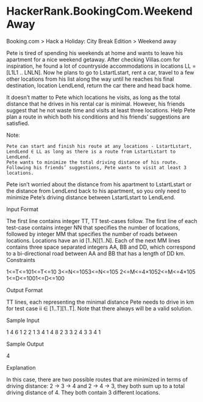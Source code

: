 # HackerRank.BookingCom.WeekendAway
 Booking.com > Hack a Holiday: City Break Edition > Weekend away

Pete is tired of spending his weekends at home and wants to leave his apartment for a nice weekend getaway. After checking Villas.com for inspiration, he found a lot of countryside accommodations in locations LL = [L1L1 .. LNLN]. Now he plans to go to LstartLstart, rent a car, travel to a few other locations from his list along the way until he reaches his final destination, location LendLend, return the car there and head back home.

It doesn’t matter to Pete which locations he visits, as long as the total distance that he drives in his rental car is minimal. However, his friends suggest that he not waste time and visits at least three locations. Help Pete plan a route in which both his conditions and his friends’ suggestions are satisfied.

Note:

    Pete can start and finish his route at any locations - LstartLstart, LendLend ∈ LL as long as there is a route from LstartLstart to LendLend.
    Pete wants to minimize the total driving distance of his route.
    Following his friends’ suggestions, Pete wants to visit at least 3 locations.

Pete isn’t worried about the distance from his apartment to LstartLstart or the distance from LendLend back to his apartment, so you only need to minimize Pete’s driving distance between LstartLstart to LendLend.

Input Format

The first line contains integer TT, TT test-cases follow. The first line of each test-case contains integer NN that specifies the number of locations, followed by integer MM that specifies the number of roads between locations. Locations have an id [1..N][1..N]. Each of the next MM lines contains three space separated integers AA, BB and DD, which correspond to a bi-directional road between AA and BB that has a length of DD km.
Constraints

1<=T<=101<=T<=10
3<=N<=1053<=N<=105
2<=M<=4×1052<=M<=4×105
1<=D<=1001<=D<=100

Output Format

TT lines, each representing the minimal distance Pete needs to drive in km for test case ii ∈ [1..T][1..T]. Note that there always will be a valid solution.

Sample Input

1
4 6
1 2 2
1 3 4
1 4 8
2 3 3
2 4 3
3 4 1

Sample Output

4

Explanation

In this case, there are two possible routes that are minimized in terms of driving distance: 2 -> 3 -> 4 and 2 -> 4 -> 3, they both sum up to a total driving distance of 4. They both contain 3 different locations.

